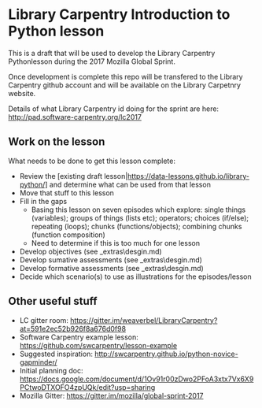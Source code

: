 # Library Carpentry Introduction to Python lesson

This is a draft that will be used to develop the Library Carpentry Pythonlesson during the 2017 Mozilla Global Sprint.

Once development is complete this repo will be transfered to the Library Carpentry github account and will be available on the Library Carpetnry website.

Details of what Library Carpentry id doing for the sprint are here: http://pad.software-carpentry.org/lc2017

## Work on the lesson

What needs to be done to get this lesson complete:

- Review the [existing draft lesson|https://data-lessons.github.io/library-python/] and determine what can be used from that lesson
- Move that stuff to this lesson
- Fill in the gaps
  - Basing this lesson on seven episodes which explore: single things (variables); groups of things (lists etc); operators; choices (if/else); repeating (loops); chunks (functions/objects); combining chunks (function composition)
  - Need to determine if this is too much for one lesson
- Develop objectives (see _extras\desgin.md)
- Develop sumative assessments (see _extras\desgin.md)
- Develop formative assessments (see _extras\desgin.md) 
- Decide which scenario(s) to use as illustrations for the episodes/lesson

## Other useful stuff

- LC gitter room: https://gitter.im/weaverbel/LibraryCarpentry?at=591e2ec52b926f8a676d0f98
- Software Carpentry example lesson: https://github.com/swcarpentry/lesson-example
- Suggested inspiration: http://swcarpentry.github.io/python-novice-gapminder/ 
- Initial planning doc: https://docs.google.com/document/d/1Ov91r00zDwo2PFoA3xtx7Vx6X9PCtwoDTXOFO4zpUQk/edit?usp=sharing
- Mozilla Gitter: https://gitter.im/mozilla/global-sprint-2017

